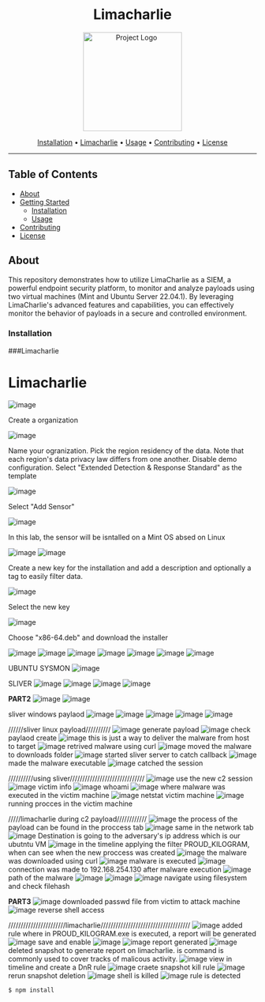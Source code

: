 <h1 align="center">Limacharlie</h1>

<p align="center">
  <img src="path/to/project-logo.png" alt="Project Logo" width="200" height="200">
</p>



<p align="center">
  <a href="#installation">Installation</a> •
  <a href="#limacharlie">Limacharlie</a> •
  <a href="#usage">Usage</a> •
  <a href="#contributing">Contributing</a> •
  <a href="#license">License</a>
</p>

---

## Table of Contents

- [About](#About)
- [Getting Started](#getting-started)
  - [Installation](#installation)
  - [Usage](#usage)
- [Contributing](#contributing)
- [License](#license)

## About
<p>This repository demonstrates how to utilize LimaCharlie as a SIEM, a powerful endpoint security platform, to monitor and analyze payloads using two virtual machines (Mint and Ubuntu Server 22.04.1). By leveraging LimaCharlie's advanced features and capabilities, you can effectively monitor the behavior of payloads in a secure and controlled environment.</p>


### Installation

###Limacharlie
<h1>Limacharlie</h1>

![image](https://github.com/Susakito/llimacharlie-lab/assets/75007981/c47bfd47-8054-4828-b9a1-f6dad420f039)
<p>Create a organization</p>

![image](https://github.com/Susakito/llimacharlie-lab/assets/75007981/6473730e-b6f0-49e5-9d61-f56e9b75f362)
<p>Name your ogranization. Pick the region residency of the data. Note that each region's data privacy law differs from one another. Disable demo configuration. Select "Extended Detection & Response Standard" as the template </p>

![image](https://github.com/Susakito/llimacharlie-lab/assets/75007981/601293f2-d7d4-4eea-87fb-0fed7d115ba1)
<p>Select "Add Sensor"</p>

![image](https://github.com/Susakito/llimacharlie-lab/assets/75007981/a1d0782a-a40f-413c-9813-a81c70d73d64)
<p>In this lab, the sensor will be isntalled on a Mint OS absed on Linux</p>

![image](https://github.com/Susakito/llimacharlie-lab/assets/75007981/4bccedc1-dacd-41ff-b2dc-9c1b1966c6c4)
![image](https://github.com/Susakito/llimacharlie-lab/assets/75007981/9ee41749-34f8-4cd4-a901-f543cbfab872)
<p>Create a new key for the installation and add a description and optionally a tag to easily filter data.</p>

![image](https://github.com/Susakito/llimacharlie-lab/assets/75007981/78a50ca3-2bca-4587-a709-6dfcb66738f0)
<p>Select the new key</p>

![image](https://github.com/Susakito/llimacharlie-lab/assets/75007981/8d3760ea-9308-4854-8fd0-575f99374ee9)
<p> Choose "x86-64.deb" and download the installer</p>

![image](https://github.com/Susakito/llimacharlie-lab/assets/75007981/6c5e7a8c-e1aa-4d86-b256-5e2ac73b6469)
![image](https://github.com/Susakito/llimacharlie-lab/assets/75007981/52597edf-b0a6-4a5d-b54c-cc4881b63ed6)
![image](https://github.com/Susakito/llimacharlie-lab/assets/75007981/074af82e-8cf3-4e8f-929b-e17d94c3e9a2)
![image](https://github.com/Susakito/llimacharlie-lab/assets/75007981/549ee802-02c9-4106-8e7e-311041d5c365)
![image](https://github.com/Susakito/llimacharlie-lab/assets/75007981/fa62c934-3a7a-471d-90ef-f0e61fcb923d)
![image](https://github.com/Susakito/llimacharlie-lab/assets/75007981/dd0e4367-8455-4528-b9c6-43cc13f0dbce)
![image](https://github.com/Susakito/llimacharlie-lab/assets/75007981/12786c30-7030-4975-a919-480dd4b7e1f3)

UBUNTU
SYSMON
![image](https://github.com/Susakito/llimacharlie-lab/assets/75007981/797e7fbf-148a-4335-8054-6e6aad35b14a)



SLIVER
![image](https://github.com/Susakito/llimacharlie-lab/assets/75007981/d7db6f66-0eb1-47a5-925a-1c1940184766)
![image](https://github.com/Susakito/llimacharlie-lab/assets/75007981/0ddc8d2b-3f7b-4bb1-9bcc-7b7f105be593)
![image](https://github.com/Susakito/llimacharlie-lab/assets/75007981/68e74834-cb8b-4706-8f86-538da6871ce0)
![image](https://github.com/Susakito/llimacharlie-lab/assets/75007981/c7a01e04-be31-4a8f-8c27-1dacfb37a17c)

************************************PART2************************************
![image](https://github.com/Susakito/llimacharlie-lab/assets/75007981/63ca67e7-782a-464f-a093-25f8775f842d)
![image](https://github.com/Susakito/llimacharlie-lab/assets/75007981/f0b43c0e-355d-4457-8a82-7dac413152ad)
</br>

sliver windows paylaod
![image](https://github.com/Susakito/llimacharlie-lab/assets/75007981/aad6a1f8-3d83-4ccb-8a82-e8db899c7a50)
![image](https://github.com/Susakito/llimacharlie-lab/assets/75007981/2e3a79ae-a4cd-4967-90d7-e56b71fda5c9)
![image](https://github.com/Susakito/llimacharlie-lab/assets/75007981/3527ce96-d2ed-4a02-93a8-d0c39cca190d)
![image](https://github.com/Susakito/llimacharlie-lab/assets/75007981/3fece686-83d3-453c-a3ca-c886ba53f6cb)
![image](https://github.com/Susakito/llimacharlie-lab/assets/75007981/bb9ad550-3e39-4757-b92d-9d12941f0e5a)
</br>

//////sliver linux payload//////////
![image](https://github.com/Susakito/llimacharlie-lab/assets/75007981/ea1e040b-bae5-4877-96de-27212b9c72da)
generate payload
![image](https://github.com/Susakito/llimacharlie-lab/assets/75007981/a901aa78-565f-45eb-9a74-e1e93ca598d7)
check paylaod create
![image](https://github.com/Susakito/llimacharlie-lab/assets/75007981/7811d6be-a32a-41dd-8c83-5823c6901423)
this is just a way to deliver the malware from host to target
![image](https://github.com/Susakito/llimacharlie-lab/assets/75007981/0e0b31da-bc8e-4b83-bfe1-70eb615c777a)
retrived malware using curl
![image](https://github.com/Susakito/llimacharlie-lab/assets/75007981/7064182c-516d-40e6-a63c-647aa5dce249)
moved the malware to downloads folder
![image](https://github.com/Susakito/llimacharlie-lab/assets/75007981/c0470c20-8ced-4456-8dd3-aba8d3715d30)
started sliver server to catch callback
![image](https://github.com/Susakito/llimacharlie-lab/assets/75007981/73dd5f1d-2158-417d-9789-9a1a91ca8d09)
made the malware executable
![image](https://github.com/Susakito/llimacharlie-lab/assets/75007981/9a7506f7-ab40-4dba-a6b3-349d550d129b)
catched the session


//////////using sliver//////////////////////////////
![image](https://github.com/Susakito/llimacharlie-lab/assets/75007981/b7ed10e0-1200-433b-abe7-a71cbffad393)
use the new c2 session
![image](https://github.com/Susakito/llimacharlie-lab/assets/75007981/1412f372-2f26-4126-8712-ada1b46a5557)
victim info
![image](https://github.com/Susakito/llimacharlie-lab/assets/75007981/1e79d1a9-08a7-4a81-a7dd-f6bcba6e42cf)
whoami
![image](https://github.com/Susakito/llimacharlie-lab/assets/75007981/d0372de8-e8f1-46cc-a43a-65531e3c87fe)
where malware was executed in the victim machine
![image](https://github.com/Susakito/llimacharlie-lab/assets/75007981/e0afd84c-a660-47c7-9335-01f7af2d79ba)
netstat victim machine
![image](https://github.com/Susakito/llimacharlie-lab/assets/75007981/7653977c-ae08-4710-abfc-e64113db71e8)
running procces in the victim machine


/////limacharlie during c2 payload////////////
![image](https://github.com/Susakito/llimacharlie-lab/assets/75007981/7bb4f6f0-df1c-4989-8194-4e3c4b12b116)
the process of the payload can be found in the proccess tab
![image](https://github.com/Susakito/llimacharlie-lab/assets/75007981/81752ffb-d782-4d6f-b464-46385cf46cf1)
same in the network tab
![image](https://github.com/Susakito/llimacharlie-lab/assets/75007981/208b584b-50c2-4f89-a36f-255e0dd29df7)
Destination is going to the adversary's ip address which is our ubutntu VM
![image](https://github.com/Susakito/llimacharlie-lab/assets/75007981/6d3e8282-72ce-4bc0-8c71-3be4e88ced0a)
in the timeline applying the filter PROUD_KILOGRAM, when can see when the new proccess was created
![image](https://github.com/Susakito/llimacharlie-lab/assets/75007981/c1686fca-3954-4d79-a1e7-559355f3d9a3)
the malware was downloaded using curl
![image](https://github.com/Susakito/llimacharlie-lab/assets/75007981/15eccf73-a182-4ab1-8552-f16b89bc2a3e)
malware is executed
![image](https://github.com/Susakito/llimacharlie-lab/assets/75007981/8563aa95-9452-432f-bb4f-94eb210e979c)
connection was made to 192.168.254.130 after malware execution
![image](https://github.com/Susakito/llimacharlie-lab/assets/75007981/3a7971af-3cf8-4fc5-9d25-846810d510af)
path of the malware
![image](https://github.com/Susakito/llimacharlie-lab/assets/75007981/c538d06f-aca8-4345-a1a8-0fd0c34359bd)
![image](https://github.com/Susakito/llimacharlie-lab/assets/75007981/31f0a2ca-854e-42e2-b333-ae7cfecfee8a)
![image](https://github.com/Susakito/llimacharlie-lab/assets/75007981/64d1321b-56f8-420f-baea-5846894366e9)
navigate using filesystem and check filehash


************************************PART3************************************
![image](https://github.com/Susakito/llimacharlie-lab/assets/75007981/33069d80-ec13-4327-b11a-563d58aac345)
downloaded passwd file from victim to attack machine
![image](https://github.com/Susakito/llimacharlie-lab/assets/75007981/3cf401b9-a83b-437d-8392-44fde9fe7803)
reverse shell access

///////////////////////limacharlie////////////////////////////////////
![image](https://github.com/Susakito/llimacharlie-lab/assets/75007981/56ae0d81-4d16-455b-bb06-186cf6465c8d)
added rule where in PROUD_KILOGRAM.exe is executed, a report will be generated
![image](https://github.com/Susakito/llimacharlie-lab/assets/75007981/b8dd8cf9-87ad-4681-b18b-dec81beb8f0f)
save and enable
![image](https://github.com/Susakito/llimacharlie-lab/assets/75007981/9f60c3d9-e56a-4bb5-a8cb-46cab4c5c9df)
![image](https://github.com/Susakito/llimacharlie-lab/assets/75007981/375d64d0-0f91-4338-ba78-43a532c2fce1)
report generated
![image](https://github.com/Susakito/llimacharlie-lab/assets/75007981/f2f4b34a-3959-42ca-9e8a-ab06c584f4d7)
deleted snapshot to generate report on limacharlie. is command is commonly used to cover tracks of malicous activity. 
![image](https://github.com/Susakito/llimacharlie-lab/assets/75007981/e1246777-a800-4222-84fe-78e05f40fa60)
view in timeline and create a DnR rule
![image](https://github.com/Susakito/llimacharlie-lab/assets/75007981/4e673004-af11-4762-b2bc-881b3ec5947c)
craete snapshot kill rule
![image](https://github.com/Susakito/llimacharlie-lab/assets/75007981/f2f4b34a-3959-42ca-9e8a-ab06c584f4d7)
rerun snapshot deletion
![image](https://github.com/Susakito/llimacharlie-lab/assets/75007981/a4cd63bc-05f9-444c-b9ec-93845ba1fe85)
shell is killed
![image](https://github.com/Susakito/llimacharlie-lab/assets/75007981/0b4ee182-87e6-4250-973b-250206688300)
rule is detected






















```shell
$ npm install
